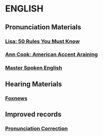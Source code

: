 # ENGLISH
## Pronunciation Materials

### [Lisa: 50 Rules You Must Know](./Speaking_English/50_Rules.md)

### [Ann Cook: American Accent Araining](./Speaking_English/AAT.md)

### [Master Spoken English](./Speaking_English/MSE.md)


## Hearing Materials

### [Foxnews](./Foxnews)


## Improved records

### [Pronunciation Correction](./Accent_Corrention/accentCorrection.md)






